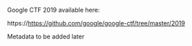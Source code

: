 Google CTF 2019 available here:

https://https://github.com/google/google-ctf/tree/master/2019

Metadata to be added later
